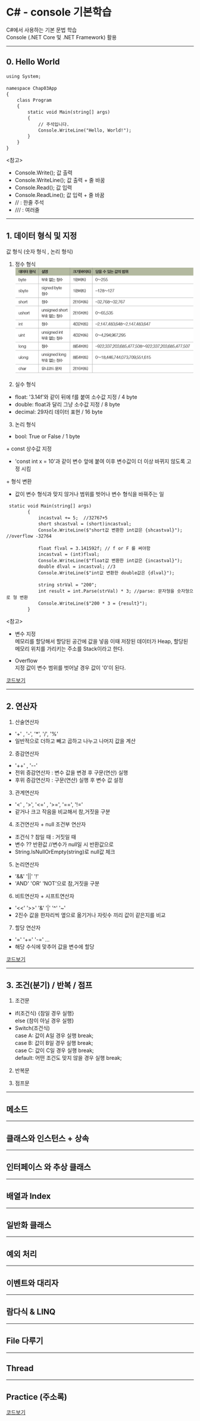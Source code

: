 # C# - console 기본학습

C#에서 사용하는 기본 문법 학습 <br>
Console (.NET Core 및 .NET Framework) 활용

-------------------------------------
## 0. Hello World

```
using System;

namespace Chap03App
{
    class Program
    {
        static void Main(string[] args)
        {
            // 주석입니다.
            Console.WriteLine("Hello, World!");
        }
    }
}
```
<참고\>
- Console.Write(); 값 출력 
- Console.WriteLine(); 값 출력 + 줄 바꿈
- Console.Read(); 값 입력
- Console.ReadLine(); 값 입력 + 줄 바꿈 
- // : 한줄 주석
- /// : 여러줄 

-------------------------------------
## 1. 데이터 형식 및 지정

값 형식 (숫자 형식 , 논리 형식)

 1. 정수 형식 <br>
<kbd>![정수형식](/Console/참고자료/정수형식.PNG "정수형식")</kbd>

 2. 실수 형식
- float: '3.14f'와 같이 뒤에 f를 붙여 소수값 지정 / 4 byte
- double: float과 달리 그냥 소수값 지정 / 8 byte
- decimal: 29자리 데이터 표현 / 16 byte

 3. 논리 형식
- bool: True or False / 1 byte

 \+ const 상수값 지정
- 'const int x = 10'과 같이 변수 앞에 붙여 이후 변수값이 더 이상 바뀌지 않도록 고정 시킴

 \+ 형식 변환
- 값이 변수 형식과 맞지 않거나 범위를 벗어나 변수 형식을 바꿔주는 일

```
 static void Main(string[] args)
        {
            incastval += 5;  //32767+5
            short shcastval = (short)incastval;
            Console.WriteLine($"short값 변환한 int값은 {shcastval}");  //overflow -32764

            float flval = 3.141592f; // f or F 를 써야함
            incastval = (int)flval;
            Console.WriteLine($"float값 변환한 int값은 {incastval}");
            double dlval = incastval; //3
            Console.WriteLine($"int값 변환한 double값은 {dlval}");

            string strVal = "200";
            int result = int.Parse(strVal) * 3; //parse: 문자형을 숫자형으로 형 변환
            Console.WriteLine($"200 * 3 = {result}");
        }
```

<참고\>
* 변수 지정 <br>
메모리를 할당해서 할당된 공간에 값을 넣음
이때 저장된 데이터가 Heap, 할당된 메모리 위치를 가리키는 주소를 Stack이라고 한다.

* Overflow <br>
 지정 값이 변수 범위를 벗어날 경우 값이 '0'이 된다.

[코드보기](https://github.com/kg4543/StudyCsharp21/tree/main/Console/chap03/Chap03App)

-------------------------------------
## 2. 연산자

1. 산술연산자
  - '+' , '-', '*', '/', '%' 
  - 일반적으로 더하고 빼고 곱하고 나누고 나머지 값을 계산

2. 증감연산자
  - '++' , '--'
  - 전위 증감연산자 : 변수 값을 변경 후 구문(연산) 실행
  - 후위 증감연산자 : 구문(연산) 실행 후 변수 값 설정

3. 관계연산자
  - '<' , '>', '<=' , '>=', '==', '!='
  - 같거나 크고 작음을 비교해서 참,거짓을 구분

4. 조건연산자 + null 조건부 연산자
 - 조건식 ? 참일 때 : 거짓일 때
 - 변수 ?? 반환값 //변수가 null일 시 반환값으로
 - String.IsNullOrEmpty(string)로 null값 체크

5. 논리연산자
  - '&&' '||' '!'
  - 'AND' 'OR' 'NOT'으로 참,거짓을 구분

6. 비트연산자 + 시프트연산자
  - '<<' '>>' '&' '|' '^' '~'
  - 2진수 값을 한자리씩 옆으로 옮기거나 자릿수 끼리 값이 같은지를 비교
 
7. 할당 연산자
  - '=' '+=' '-=' ...
  - 해당 수식에 맞추어 값을 변수에 할당

[코드보기](https://github.com/kg4543/StudyCsharp21/tree/main/Console/chap04/Chap04App)

-------------------------------------
## 3. 조건(분기) / 반복 / 점프

1. 조건문
  - if(조건식) {참일 경우 실행} <br>
   else {참이 아닐 경우 실행} <br>
  - Switch(조건식) <br>
    case A: 값이 A일 경우 실행 break; <br>
    case B: 값이 B일 경우 실행 break; <br>
    case C: 값이 C일 경우 실행 break; <br>
    default: 어떤 조건도 맞지 않을 경우 실행 break; <br>

2. 반복문

3. 점프문
-------------------------------------
## 메소드

-------------------------------------
## 클래스와 인스턴스 + 상속

-------------------------------------
## 인터페이스 와 추상 클래스

-------------------------------------
## 배열과 Index

-------------------------------------
## 일반화 클래스

-------------------------------------
## 예외 처리

-------------------------------------
## 이벤트와 대리자

-------------------------------------
## 람다식 & LINQ

-------------------------------------
## File 다루기

-------------------------------------
## Thread

-------------------------------------
## Practice (주소록)

[코드보기](/Console/chap99_주소록/Chap99/Chap99)
